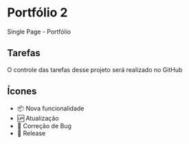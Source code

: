 # Portfólio 2
Single Page - Portfólio


## Tarefas
O controle das tarefas desse projeto será realizado no GitHub

## Ícones

- :package: Nova funcionalidade
- :up: Atualização
- :bug: Correção de Bug
- :triangular_flag_on_post: Release 